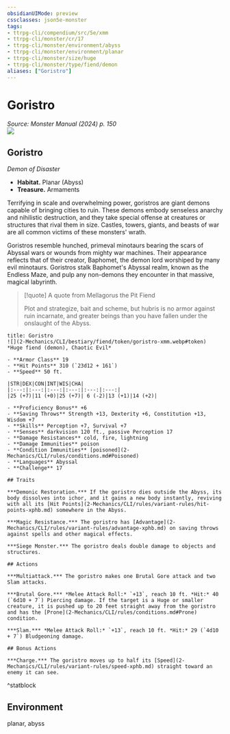 ```yaml
---
obsidianUIMode: preview
cssclasses: json5e-monster
tags:
- ttrpg-cli/compendium/src/5e/xmm
- ttrpg-cli/monster/cr/17
- ttrpg-cli/monster/environment/abyss
- ttrpg-cli/monster/environment/planar
- ttrpg-cli/monster/size/huge
- ttrpg-cli/monster/type/fiend/demon
aliases: ["Goristro"]
---
```

# Goristro
*Source: Monster Manual (2024) p. 150*  
![](2-Mechanics/CLI/bestiary/fiend/img/goristro.webp#right)

## Goristro

*Demon of Disaster*

- **Habitat.** Planar (Abyss)  
- **Treasure.** Armaments  

Terrifying in scale and overwhelming power, goristros are giant demons capable of bringing cities to ruin. These demons embody senseless anarchy and nihilistic destruction, and they take special offense at creatures or structures that rival them in size. Castles, towers, giants, and beasts of war are all common victims of these monsters' wrath.

Goristros resemble hunched, primeval minotaurs bearing the scars of Abyssal wars or wounds from mighty war machines. Their appearance reflects that of their creator, Baphomet, the demon lord worshiped by many evil minotaurs. Goristros stalk Baphomet's Abyssal realm, known as the Endless Maze, and pulp any non-demons they encounter in that massive, magical labyrinth.

> [!quote] A quote from Mellagorus the Pit Fiend  
> 
> Plot and strategize, bait and scheme, but hubris is no armor against ruin incarnate, and greater beings than you have fallen under the onslaught of the Abyss.


```ad-statblock
title: Goristro
![](2-Mechanics/CLI/bestiary/fiend/token/goristro-xmm.webp#token)
*Huge fiend (demon), Chaotic Evil*

- **Armor Class** 19 
- **Hit Points** 310 (`23d12 + 161`) 
- **Speed** 50 ft.

|STR|DEX|CON|INT|WIS|CHA|
|:---:|:---:|:---:|:---:|:---:|:---:|
|25 (+7)|11 (+0)|25 (+7)| 6 (-2)|13 (+1)|14 (+2)|

- **Proficiency Bonus** +6
- **Saving Throws** Strength +13, Dexterity +6, Constitution +13, Wisdom +7
- **Skills** Perception +7, Survival +7
- **Senses** darkvision 120 ft., passive Perception 17
- **Damage Resistances** cold, fire, lightning
- **Damage Immunities** poison
- **Condition Immunities** [poisoned](2-Mechanics/CLI/rules/conditions.md#Poisoned)
- **Languages** Abyssal
- **Challenge** 17

## Traits

***Demonic Restoration.*** If the goristro dies outside the Abyss, its body dissolves into ichor, and it gains a new body instantly, reviving with all its [Hit Points](2-Mechanics/CLI/rules/variant-rules/hit-points-xphb.md) somewhere in the Abyss.

***Magic Resistance.*** The goristro has [Advantage](2-Mechanics/CLI/rules/variant-rules/advantage-xphb.md) on saving throws against spells and other magical effects.

***Siege Monster.*** The goristro deals double damage to objects and structures.

## Actions

***Multiattack.*** The goristro makes one Brutal Gore attack and two Slam attacks.

***Brutal Gore.*** *Melee Attack Roll:* `+13`, reach 10 ft. *Hit:* 40 (`6d10 + 7`) Piercing damage. If the target is a Huge or smaller creature, it is pushed up to 20 feet straight away from the goristro and has the [Prone](2-Mechanics/CLI/rules/conditions.md#Prone) condition.

***Slam.*** *Melee Attack Roll:* `+13`, reach 10 ft. *Hit:* 29 (`4d10 + 7`) Bludgeoning damage.

## Bonus Actions

***Charge.*** The goristro moves up to half its [Speed](2-Mechanics/CLI/rules/variant-rules/speed-xphb.md) straight toward an enemy it can see.
```
^statblock

## Environment

planar, abyss